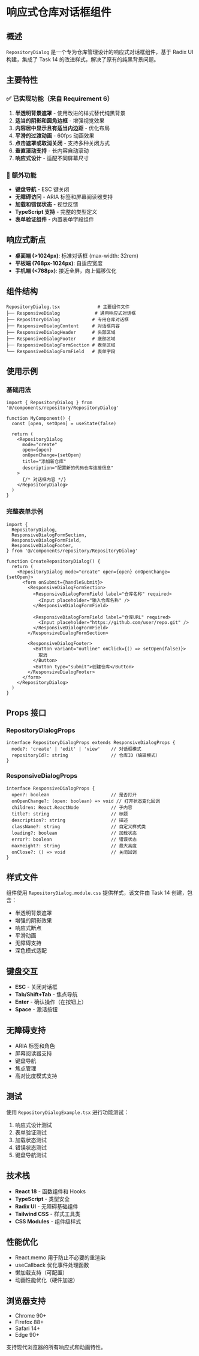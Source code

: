 # 响应式仓库对话框组件

## 概述

`RepositoryDialog` 是一个专为仓库管理设计的响应式对话框组件，基于 Radix UI 构建，集成了 Task 14 的改进样式，解决了原有的纯黑背景问题。

## 主要特性

### ✅ 已实现功能（来自 Requirement 6）

1. **半透明背景遮罩** - 使用改进的样式替代纯黑背景
2. **适当的阴影和圆角边框** - 增强视觉效果
3. **内容居中显示且有适当内边距** - 优化布局
4. **平滑的过渡动画** - 60fps 动画效果
5. **点击遮罩或取消关闭** - 支持多种关闭方式
6. **垂直滚动支持** - 长内容自动滚动
7. **响应式设计** - 适配不同屏幕尺寸

### 🚀 额外功能

- **键盘导航** - ESC 键关闭
- **无障碍访问** - ARIA 标签和屏幕阅读器支持
- **加载和错误状态** - 视觉反馈
- **TypeScript 支持** - 完整的类型定义
- **表单验证组件** - 内置表单字段组件

## 响应式断点

- **桌面端 (>1024px)**: 标准对话框 (max-width: 32rem)
- **平板端 (768px-1024px)**: 自适应宽度
- **手机端 (<768px)**: 接近全屏，向上偏移优化

## 组件结构

```
RepositoryDialog.tsx              # 主要组件文件
├── ResponsiveDialog             # 通用响应式对话框
├── RepositoryDialog            # 专用仓库对话框
├── ResponsiveDialogContent     # 对话框内容
├── ResponsiveDialogHeader      # 头部区域
├── ResponsiveDialogFooter      # 底部区域
├── ResponsiveDialogFormSection # 表单区域
└── ResponsiveDialogFormField   # 表单字段
```

## 使用示例

### 基础用法

```tsx
import { RepositoryDialog } from '@/components/repository/RepositoryDialog'

function MyComponent() {
  const [open, setOpen] = useState(false)
  
  return (
    <RepositoryDialog
      mode="create"
      open={open}
      onOpenChange={setOpen}
      title="添加新仓库"
      description="配置新的代码仓库连接信息"
    >
      {/* 对话框内容 */}
    </RepositoryDialog>
  )
}
```

### 完整表单示例

```tsx
import {
  RepositoryDialog,
  ResponsiveDialogFormSection,
  ResponsiveDialogFormField,
  ResponsiveDialogFooter,
} from '@/components/repository/RepositoryDialog'

function CreateRepositoryDialog() {
  return (
    <RepositoryDialog mode="create" open={open} onOpenChange={setOpen}>
      <form onSubmit={handleSubmit}>
        <ResponsiveDialogFormSection>
          <ResponsiveDialogFormField label="仓库名称" required>
            <Input placeholder="输入仓库名称" />
          </ResponsiveDialogFormField>
          
          <ResponsiveDialogFormField label="仓库URL" required>
            <Input placeholder="https://github.com/user/repo.git" />
          </ResponsiveDialogFormField>
        </ResponsiveDialogFormSection>
        
        <ResponsiveDialogFooter>
          <Button variant="outline" onClick={() => setOpen(false)}>
            取消
          </Button>
          <Button type="submit">创建仓库</Button>
        </ResponsiveDialogFooter>
      </form>
    </RepositoryDialog>
  )
}
```

## Props 接口

### RepositoryDialogProps

```tsx
interface RepositoryDialogProps extends ResponsiveDialogProps {
  mode?: 'create' | 'edit' | 'view'    // 对话框模式
  repositoryId?: string                // 仓库ID（编辑模式）
}
```

### ResponsiveDialogProps

```tsx
interface ResponsiveDialogProps {
  open?: boolean                       // 是否打开
  onOpenChange?: (open: boolean) => void // 打开状态变化回调
  children: React.ReactNode            // 子内容
  title?: string                       // 标题
  description?: string                 // 描述
  className?: string                   // 自定义样式类
  loading?: boolean                    // 加载状态
  error?: boolean                      // 错误状态
  maxHeight?: string                   // 最大高度
  onClose?: () => void                 // 关闭回调
}
```

## 样式文件

组件使用 `RepositoryDialog.module.css` 提供样式，该文件由 Task 14 创建，包含：

- 半透明背景遮罩
- 增强的阴影效果
- 响应式断点
- 平滑动画
- 无障碍支持
- 深色模式适配

## 键盘交互

- **ESC** - 关闭对话框
- **Tab/Shift+Tab** - 焦点导航
- **Enter** - 确认操作（在按钮上）
- **Space** - 激活按钮

## 无障碍支持

- ARIA 标签和角色
- 屏幕阅读器支持
- 键盘导航
- 焦点管理
- 高对比度模式支持

## 测试

使用 `RepositoryDialogExample.tsx` 进行功能测试：

1. 响应式设计测试
2. 表单验证测试
3. 加载状态测试
4. 错误状态测试
5. 键盘导航测试

## 技术栈

- **React 18** - 函数组件和 Hooks
- **TypeScript** - 类型安全
- **Radix UI** - 无障碍基础组件
- **Tailwind CSS** - 样式工具类
- **CSS Modules** - 组件级样式

## 性能优化

- React.memo 用于防止不必要的重渲染
- useCallback 优化事件处理函数
- 懒加载支持（可配置）
- 动画性能优化（硬件加速）

## 浏览器支持

- Chrome 90+
- Firefox 88+
- Safari 14+
- Edge 90+

支持现代浏览器的所有响应式和动画特性。
